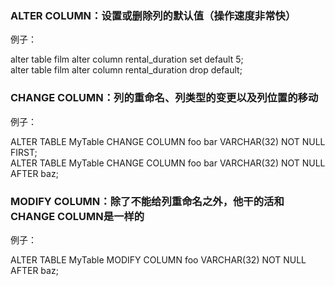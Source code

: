 ### ALTER COLUMN：设置或删除列的默认值（操作速度非常快）
例子：

alter table film alter column rental_duration set default 5;  
alter table film alter column rental_duration drop default;

### CHANGE COLUMN：列的重命名、列类型的变更以及列位置的移动
例子：

ALTER TABLE MyTable CHANGE COLUMN foo bar VARCHAR(32) NOT NULL FIRST;  
ALTER TABLE MyTable CHANGE COLUMN foo bar VARCHAR(32) NOT NULL AFTER baz; 

### MODIFY COLUMN：除了不能给列重命名之外，他干的活和CHANGE COLUMN是一样的
例子：

ALTER TABLE MyTable MODIFY COLUMN foo VARCHAR(32) NOT NULL AFTER baz;
